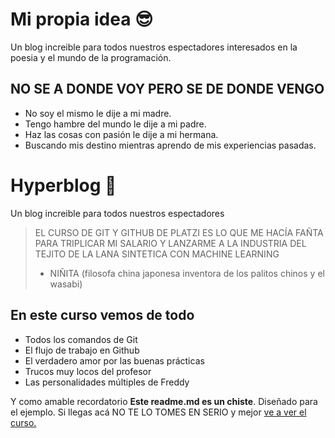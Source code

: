 # Mi propia idea  😎 
Un blog increible para todos nuestros espectadores interesados en la poesia y el mundo de la programación.

## NO SE A DONDE VOY PERO SE DE DONDE VENGO
* No soy el mismo le dije a mi madre.
* Tengo hambre del mundo le dije a mi padre.
* Haz las cosas con pasión le dije a mi hermana.
* Buscando mis destino mientras aprendo de mis experiencias pasadas.

# Hyperblog  🤟 
Un blog increible para todos nuestros espectadores
>EL CURSO DE GIT Y GITHUB DE PLATZI ES LO QUE ME HACÍA FAÑTA PARA TRIPLICAR MI SALARIO Y LANZARME A LA INDUSTRIA DEL TEJITO DE LA LANA SINTETICA CON MACHINE LEARNING
> - NIÑITA (filosofa china japonesa inventora de los palitos chinos y el wasabi)

## En este curso vemos de todo
* Todos los comandos de Git
* El flujo de trabajo en Github
* El verdadero amor por las buenas prácticas 
* Trucos muy locos del profesor
* Las personalidades múltiples de Freddy

Y como amable recordatorio **Este readme.md es un chiste**. Diseñado para el ejemplo. Si llegas acá NO TE LO TOMES EN SERIO y mejor [ve a ver el curso.](http://https://platzi.com/clases/1557-git-github/19977-readmemd-es-una-excelente-practica/ "ve a ver el curso.")
